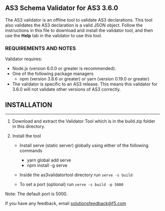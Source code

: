## AS3 Schema Validator for AS3 3.6.0

The AS3 validator is an offline tool to validate AS3 declarations. This tool also validates the AS3 declaration is a valid JSON object.  Follow the instructions in this file to download and install the validator tool, and then use the **Help** tab in the validator to use this tool.

### REQUIREMENTS AND NOTES

Validator requires:

- Node.js (version 6.0.0 or greater is recommended).
- One of the following package managers 
  - npm (version 3.8.6 or greater) or yarn (version 0.19.0 or greater)
- The validator is specific to an AS3 release. This means this validator for 3.6.0 will not validate other versions of AS3 correctly.

## INSTALLATION
------------

1. Download and extract the Validator Tool which is in the build.zip folder in this directory.  

2. Install the tool 

    - Install serve (static server) globally using either of the following commands
        - yarn global add serve
        - npm install -g serve

    - Inside the as3validatortool directory run  ```serve -s build```

    - To set a port (optional) run ```serve -s build -p 5000```

  Note: The default port is 5000.



If you have any feedback, email solutionsfeedback@f5.com